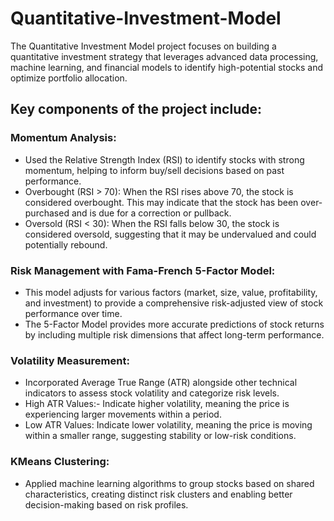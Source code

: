 # Quantitative-Investment-Model
The Quantitative Investment Model project focuses on building a quantitative investment strategy that leverages advanced data processing, machine learning, and financial models to identify high-potential stocks and optimize portfolio allocation.

## Key components of the project include:

### Momentum Analysis: 
* Used the Relative Strength Index (RSI) to identify stocks with strong momentum, helping to inform buy/sell decisions based on past performance.
* Overbought (RSI > 70): When the RSI rises above 70, the stock is considered overbought. This may indicate that the stock has been over-purchased and is due for a correction or pullback.
* Oversold (RSI < 30): When the RSI falls below 30, the stock is considered oversold, suggesting that it may be undervalued and could potentially rebound.

### Risk Management with Fama-French 5-Factor Model: 
* This model adjusts for various factors (market, size, value, profitability, and investment) to provide a comprehensive risk-adjusted view of stock performance over time.
* The 5-Factor Model provides more accurate predictions of stock returns by including multiple risk dimensions that affect long-term performance.

### Volatility Measurement: 
* Incorporated Average True Range (ATR) alongside other technical indicators to assess stock volatility and categorize risk levels.
* High ATR Values:- Indicate higher volatility, meaning the price is experiencing larger movements within a period.
* Low ATR Values: Indicate lower volatility, meaning the price is moving within a smaller range, suggesting stability or low-risk conditions.

### KMeans Clustering: 
* Applied machine learning algorithms to group stocks based on shared characteristics, creating distinct risk clusters and enabling better decision-making based on risk profiles.


